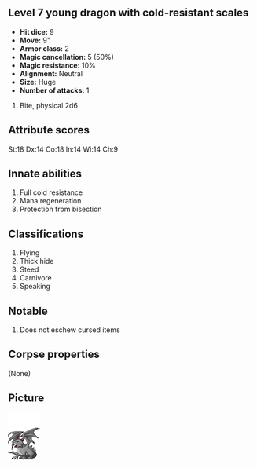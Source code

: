 ## Level 7 young dragon with cold-resistant scales

- **Hit dice:** 9
- **Move:** 9"
- **Armor class:** 2
- **Magic cancellation:** 5 (50%)
- **Magic resistance:** 10%
- **Alignment:** Neutral
- **Size:** Huge
- **Number of attacks:** 1
1. Bite, physical 2d6

## Attribute scores

St:18 Dx:14 Co:18 In:14 Wi:14 Ch:9

## Innate abilities

1. Full cold resistance
2. Mana regeneration
3. Protection from bisection

## Classifications

1. Flying
2. Thick hide
3. Steed
4. Carnivore
5. Speaking

## Notable

1. Does not eschew cursed items

## Corpse properties

(None)

## Picture

![White dragon hatchling](https://github.com/hyvanmielenpelit/GnollHackTileSet/blob/main/Monsters/white_dragon_hatchling/white_dragon_hatchling.png?raw=true)
